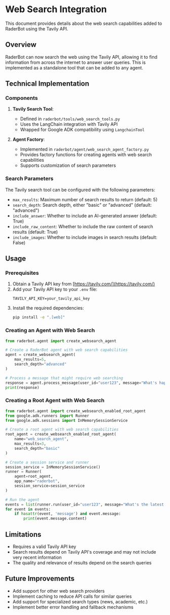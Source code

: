 # Web Search Integration

This document provides details about the web search capabilities added to RaderBot using the Tavily API.

## Overview

RaderBot can now search the web using the Tavily API, allowing it to find information from across the internet to answer user queries. This is implemented as a standalone tool that can be added to any agent.

## Technical Implementation

### Components

1. **Tavily Search Tool**:
   - Defined in `raderbot/tools/web_search_tools.py`
   - Uses the LangChain integration with Tavily API
   - Wrapped for Google ADK compatibility using `LangchainTool`

2. **Agent Factory**:
   - Implemented in `raderbot/agent/web_search_agent_factory.py`
   - Provides factory functions for creating agents with web search capabilities
   - Supports customization of search parameters

### Search Parameters

The Tavily search tool can be configured with the following parameters:

- `max_results`: Maximum number of search results to return (default: 5)
- `search_depth`: Search depth, either "basic" or "advanced" (default: "advanced")
- `include_answer`: Whether to include an AI-generated answer (default: True)
- `include_raw_content`: Whether to include the raw content of search results (default: True)
- `include_images`: Whether to include images in search results (default: False)

## Usage

### Prerequisites

1. Obtain a Tavily API key from [https://tavily.com/](https://tavily.com/)
2. Add your Tavily API key to your `.env` file:
   ```
   TAVILY_API_KEY=your_tavily_api_key
   ```
3. Install the required dependencies:
   ```bash
   pip install -e ".[web]"
   ```

### Creating an Agent with Web Search

```python
from raderbot.agent import create_websearch_agent

# Create a RaderBot agent with web search capabilities
agent = create_websearch_agent(
    max_results=5,
    search_depth="advanced"
)

# Process a message that might require web searching
response = agent.process_message(user_id="user123", message="What's happening in the news today?")
print(response)
```

### Creating a Root Agent with Web Search

```python
from raderbot.agent import create_websearch_enabled_root_agent
from google.adk.runners import Runner
from google.adk.sessions import InMemorySessionService

# Create a root agent with web search capabilities
root_agent = create_websearch_enabled_root_agent(
    name="web_search_agent",
    max_results=3,
    search_depth="basic"
)

# Create a session service and runner
session_service = InMemorySessionService()
runner = Runner(
    agent=root_agent,
    app_name="raderbot",
    session_service=session_service
)

# Run the agent
events = list(runner.run(user_id="user123", message="What's the latest on AI advancements?"))
for event in events:
    if hasattr(event, 'message') and event.message:
        print(event.message.content)
```

## Limitations

- Requires a valid Tavily API key
- Search results depend on Tavily API's coverage and may not include very recent information
- The quality and relevance of results depend on the search queries

## Future Improvements

- Add support for other web search providers
- Implement caching to reduce API calls for similar queries
- Add support for specialized search types (news, academic, etc.)
- Implement better error handling and fallback mechanisms